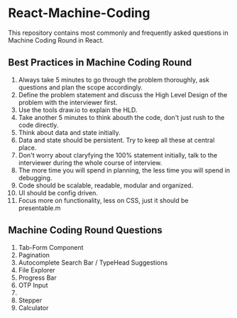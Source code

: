 # React-Machine-Coding
This repository contains most commonly and frequently asked questions in Machine Coding Round in React.

## Best Practices in Machine Coding Round

1.  Always take 5 minutes to go through the problem thoroughly, ask questions and plan the scope accordingly.
2.  Define the problem statement and discuss the High Level Design of the problem with the interviewer first.
3.  Use the tools draw.io to explain the HLD.
4.  Take another 5 minutes to think abouth the code, don't just rush to the code directly.
5.  Think about data and state initially.  
6.  Data and state should be persistent. Try to keep all these at central place.
7.  Don't worry about claryfying the 100% statement initially, talk to the interviewer during the whole course of interview.
8.  The more time you will spend in planning, the less time you will spend in debugging.
9.  Code should be scalable, readable, modular and organized.
10. UI should be config driven.
11. Focus more on functionality, less on CSS, just it should be presentable.m  


## Machine Coding Round Questions

1.  Tab-Form Component
2.  Pagination
3.  Autocomplete Search Bar / TypeHead Suggestions
4.  File Explorer
5.  Progress Bar
6.  OTP Input
7.  
8.  Stepper
9.  Calculator
